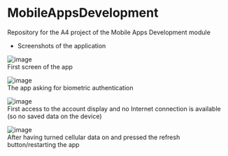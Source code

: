 # MobileAppsDevelopment
Repository for the A4 project of the Mobile Apps Development module

<!--
- Explain how you ensure user is the right one starting the app:<br/>
To ensure the user starting the app is the correct one (I assume the owner of the device), I implemented a biometric authentication, requiring any fingerprint saved in the phone. As long as the owner of the device is the only one knowing its pin code and the only one with a registered fingerprint, the display of the account is safe. Also, resuming the app reinstantiate the first activity, with the required biometric authentication.

- How do you securely save user's data on your phone ?<br/>
The content retrieved from the online API is saved in the app-specific files on the device. Android encrypts the location of the app-specific files, and I personally didn't manage do find the saved data in my emulator's storage.
- How did you hide the API url ?<br/>
The API url is not hidden in my code. I tried to use CMake and NDK to try to hide the url in a C++ library, but Gradle either is taking too much time to migrate and build my project with the new tools, either I forgot to add or to update a file for the migration.
-->

- Screenshots of the application<br/>

![image](https://user-images.githubusercontent.com/63497586/110257581-c31dc300-7f9e-11eb-89d4-9c828ce8e1e1.png)<br>
First screen of the app

![image](https://user-images.githubusercontent.com/63497586/110257587-cb75fe00-7f9e-11eb-952e-9ad4d108218a.png)<br>
The app asking for biometric authentication

![image](https://user-images.githubusercontent.com/63497586/110258348-73d99180-7fa2-11eb-8510-55dddf674b7f.png)<br>
First access to the account display and no Internet connection is available (so no saved data on the device)

![image](https://user-images.githubusercontent.com/63497586/110258383-a4213000-7fa2-11eb-8815-853e303fd5a3.png)<br>
After having turned cellular data on and pressed the refresh button/restarting the app
